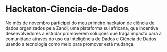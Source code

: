 # Hackaton-Ciencia-de-Dados
No mês de novembro participei do meu primeiro hackaton de ciência de dados organizados pela Zandi, uma plataforma sul africana, que incentiva desenvolvedores a estudar promoverem soluções que traga impacto para a comunidade através do uso da Inteligência de Dados e Ciência de Dados usando a tecnologia como meio para promover está mudança.

